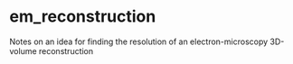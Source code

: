# em_reconstruction
Notes on an idea for finding the resolution of an electron-microscopy 3D-volume reconstruction
